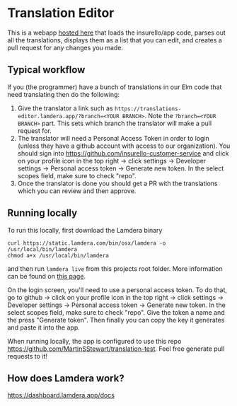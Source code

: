 # Translation Editor

This is a webapp [hosted here](https://translations-editor.lamdera.app) that loads the insurello/app code, parses out all the translations, displays them as a list that you can edit, and creates a pull request for any changes you made.

## Typical workflow

If you (the programmer) have a bunch of translations in our Elm code that need translating then do the following:
1. Give the translator a link such as `https://translations-editor.lamdera.app/?branch=<YOUR BRANCH>`. Note the `?branch=<YOUR BRANCH>` part. This sets which branch the translator will make a pull request for.
2. The translator will need a Personal Access Token in order to login (unless they have a github account with access to our organization). You should sign into https://github.com/insurello-customer-service and click on your profile icon in the top right -> click settings -> Developer settings -> Personal access token -> Generate new token. In the select scopes field, make sure to check "repo".
3. Once the translator is done you should get a PR with the translations which you can review and then approve.

## Running locally

To run this locally, first download the Lamdera binary
```
curl https://static.lamdera.com/bin/osx/lamdera -o /usr/local/bin/lamdera
chmod a+x /usr/local/bin/lamdera
```
and then run `lamdera live` from this projects root folder. More information can be found on [this page](https://dashboard.lamdera.app/docs/download).

On the login screen, you'll need to use a personal access token.
To do that, go to github -> click on your profile icon in the top right -> click settings -> Developer settings -> Personal access token -> Generate new token. In the select scopes field, make sure to check "repo".
Give the token a name and the press "Generate token".
Then finally you can copy the key it generates and paste it into the app.

When running locally, the app is configured to use this repo https://github.com/MartinSStewart/translation-test. Feel free generate pull requests to it!

## How does Lamdera work?

https://dashboard.lamdera.app/docs
